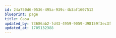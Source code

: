 ```yaml
---
id: 24a750d6-9536-495a-939c-4b3af1607512
blueprint: page
title: Casa
updated_by: 73686ab2-fd43-4959-9059-d98159f3ec3f
updated_at: 1705132388
---
```

